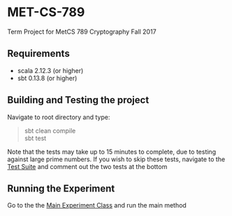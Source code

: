 # MET-CS-789

Term Project for MetCS 789 Cryptography Fall 2017

## Requirements 
- scala 2.12.3 (or higher) 
- sbt 0.13.8 (or higher)

## Building and Testing the project 
Navigate to root directory and type: 
> sbt clean compile \
> sbt test

Note that the tests may take up to 15 minutes to complete, due to testing against large prime numbers. 
If you wish to skip these tests, navigate to the [Test Suite](https://github.com/krlu/MET-CS-789/blob/master/src/test/scala/org/bu/metcs789/metcs789/Tests.scala) and comment out the two tests at the bottom

## Running the Experiment 
Go to the the [Main Experiment Class](https://github.com/krlu/MET-CS-789/blob/master/src/main/scala/org/bu/metcs789/FinalProjectExperiment.scala) and run the main method

